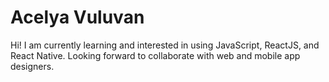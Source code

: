 # Acelya Vuluvan

Hi! I am currently learning and interested in using JavaScript, ReactJS, and React Native. Looking forward to collaborate with web and mobile app designers. 
